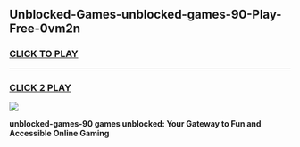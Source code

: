 
## Unblocked-Games-unblocked-games-90-Play-Free-0vm2n
<h3>
<a href="https://premium76.site?title=unblocked-games-90&ref=23A">CLICK TO PLAY</a></h3>
<hr>

<h3>
<a href="https://premium76.site?title=unblocked-games-90&ref=23A">CLICK 2 PLAY</a>
  
</h3>

<a href="https://premium76.site?title=unblocked-games-90&ref=23A"><img src="https://clearcache.store/games.png"></a>


**unblocked-games-90 games unblocked: Your Gateway to Fun and Accessible Online Gaming**
